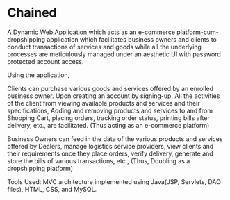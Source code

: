 # Chained
A Dynamic Web Application which acts as an e-commerce platform-cum-dropshipping application which facilitates business owners and clients to conduct transactions of services and goods while all the underlying processes are meticulously managed under an aesthetic UI with password protected account access.

Using the application,

Clients can purchase various goods and services offered by an enrolled business owner. Upon creating an account by signing-up, All the activities of the client from viewing available products and services and their specifications, Adding and removing products and services to and from Shopping Cart, placing orders, tracking order status, printing bills after delivery, etc., are facilitated.
(Thus acting as an e-commerce platform)

Business Owners can feed in the data of the various products and services offered by Dealers, manage logistics service providers, view clients and their requirements once they place orders, verify delivery, generate and store the bills of various transactions, etc.,
(Thus, Doubling as a dropshipping platform)

Tools Used: 
MVC architecture implemented using Java(JSP, Servlets, DAO files), HTML, CSS, and MySQL.
